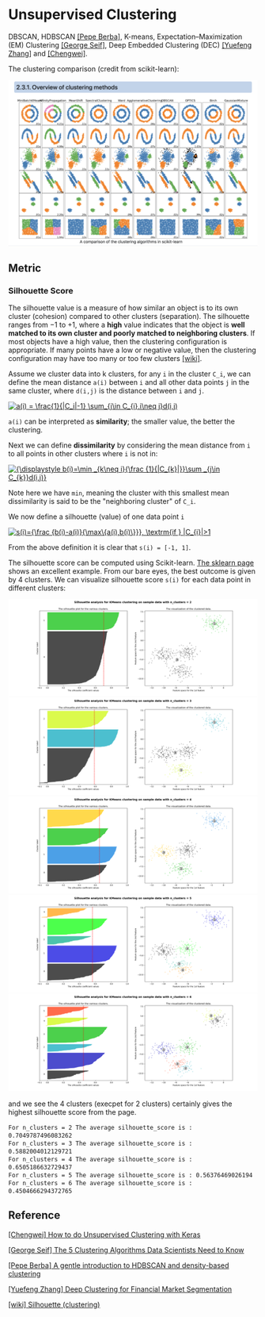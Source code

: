 
# Unsupervised Clustering 

DBSCAN, HDBSCAN [[Pepe Berba]][A gentle introduction to HDBSCAN and density-based clustering], K-means, Expectation–Maximization (EM) Clustering [[George Seif]][The 5 Clustering Algorithms Data Scientists Need to Know], Deep Embedded Clustering (DEC) [[Yuefeng Zhang]][Deep Clustering for Financial Market Segmentation] and [[Chengwei]][How to do Unsupervised Clustering with Keras].

The clustering comparison (credit from scikit-learn):

![clustering_comparison](images/clustering_comparison.png)

## Metric

### Silhouette Score

The silhouette value is a measure of how similar an object is to its own cluster (cohesion) compared to other clusters (separation). The silhouette ranges from −1 to +1, where a **high** value indicates that the object is **well matched to its own cluster and poorly matched to neighboring clusters**. If most objects have a high value, then the clustering configuration is appropriate. If many points have a low or negative value, then the clustering configuration may have too many or too few clusters [[wiki]][Silhouette (clustering)].

Assume we cluster data into k clusters, for any `i` in the cluster `C_i`, we can define the mean distance `a(i)` between `i` and all other data points `j` in the same cluster, where `d(i,j)` is the distance between `i` and `j`.

<a href="https://www.codecogs.com/eqnedit.php?latex=a(i)&space;=&space;\frac{1}{|C_i|-1}&space;\sum_{j\in&space;C_{i},i\neq&space;j}d(i,j)" target="_blank"><img src="https://latex.codecogs.com/gif.latex?a(i)&space;=&space;\frac{1}{|C_i|-1}&space;\sum_{j\in&space;C_{i},i\neq&space;j}d(i,j)" title="a(i) = \frac{1}{|C_i|-1} \sum_{j\in C_{i},i\neq j}d(i,j)" /></a>

`a(i)` can be interpreted as **similarity**; the smaller value, the better the clustering.

Next we can define **dissimilarity** by considering the mean distance from `i` to all points in other clusters where `i` is not in:

<a href="https://www.codecogs.com/eqnedit.php?latex={\displaystyle&space;b(i)=\min&space;_{k\neq&space;i}{\frac&space;{1}{|C_{k}|}}\sum&space;_{j\in&space;C_{k}}d(i,j)}" target="_blank"><img src="https://latex.codecogs.com/gif.latex?{\displaystyle&space;b(i)=\min&space;_{k\neq&space;i}{\frac&space;{1}{|C_{k}|}}\sum&space;_{j\in&space;C_{k}}d(i,j)}" title="{\displaystyle b(i)=\min _{k\neq i}{\frac {1}{|C_{k}|}}\sum _{j\in C_{k}}d(i,j)}" /></a>

Note here we have `min`, meaning the cluster with this smallest mean dissimilarity is said to be the "neighboring cluster" of `C_i`.

We now define a silhouette (value) of one data point `i`

<a href="https://www.codecogs.com/eqnedit.php?latex=s(i)={\frac&space;{b(i)-a(i)}{\max\{a(i),b(i)\}}},&space;\textrm{if&space;}&space;|C_{i}|>1" target="_blank"><img src="https://latex.codecogs.com/gif.latex?s(i)={\frac&space;{b(i)-a(i)}{\max\{a(i),b(i)\}}},&space;\textrm{if&space;}&space;|C_{i}|>1" title="s(i)={\frac {b(i)-a(i)}{\max\{a(i),b(i)\}}}, \textrm{if } |C_{i}|>1" /></a>

From the above definition it is clear that `s(i) = [-1, 1]`.

The silhouette score can be computed using Scikit-learn. [The sklearn page](https://scikit-learn.org/stable/auto_examples/cluster/plot_kmeans_silhouette_analysis.html) shows an excellent example. From our bare eyes, the best outcome is given by 4 clusters. We can visualize silhouette score `s(i)` for each data point in different clusters:

![silhouette_n_2](images/silhouette_n2.png)
![silhouette_n_3](images/silhouette_n3.png)
![silhouette_n_4](images/silhouette_n4.png)
![silhouette_n_5](images/silhouette_n5.png)
![silhouette_n_6](images/silhouette_n6.png)

and we see the 4 clusters (execpet for 2 clusters) certainly gives the highest silhouette score from the page.
```
For n_clusters = 2 The average silhouette_score is : 0.7049787496083262 
For n_clusters = 3 The average silhouette_score is : 0.5882004012129721
For n_clusters = 4 The average silhouette_score is : 0.6505186632729437
For n_clusters = 5 The average silhouette_score is : 0.56376469026194
For n_clusters = 6 The average silhouette_score is : 0.4504666294372765
```



## Reference


[How to do Unsupervised Clustering with Keras]: https://www.dlology.com/blog/how-to-do-unsupervised-clustering-with-keras/
[[Chengwei] How to do Unsupervised Clustering with Keras](https://www.dlology.com/blog/how-to-do-unsupervised-clustering-with-keras/)

[The 5 Clustering Algorithms Data Scientists Need to Know]:https://towardsdatascience.com/the-5-clustering-algorithms-data-scientists-need-to-know-a36d136ef68
[[George Seif] The 5 Clustering Algorithms Data Scientists Need to Know](https://towardsdatascience.com/the-5-clustering-algorithms-data-scientists-need-to-know-a36d136ef68)


[A gentle introduction to HDBSCAN and density-based clustering]:https://towardsdatascience.com/a-gentle-introduction-to-hdbscan-and-density-based-clustering-5fd79329c1e8
[[Pepe Berba] A gentle introduction to HDBSCAN and density-based clustering](https://towardsdatascience.com/a-gentle-introduction-to-hdbscan-and-density-based-clustering-5fd79329c1e8)


[Deep Clustering for Financial Market Segmentation]: https://towardsdatascience.com/deep-clustering-for-financial-market-segmentation-2a41573618cf
[[Yuefeng Zhang] Deep Clustering for Financial Market Segmentation](https://towardsdatascience.com/deep-clustering-for-financial-market-segmentation-2a41573618cf)



[Silhouette (clustering)]: https://en.wikipedia.org/wiki/Silhouette_(clustering)
[[wiki] Silhouette (clustering)](https://en.wikipedia.org/wiki/Silhouette_(clustering))


